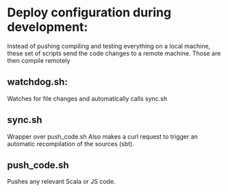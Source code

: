 # Deploy configuration during development:

Instead of pushing compiling and testing everything on a local machine,
these set of scripts send the code changes to a remote machine.
Those are then compile remotely

## watchdog.sh:
Watches for file changes and automatically calls sync.sh

## sync.sh
Wrapper over push_code.sh
Also makes a curl request to trigger an automatic recompilation of the sources (sbt).

## push_code.sh
Pushes any relevant Scala or JS code.

